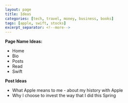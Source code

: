 ```yaml
---
layout: page
title: Ideas
categories: [tech, travel, money, business, books]
tags: [apple, swift, stocks]
excerpt_separator: <!--more-->
---
```

**Page Name Ideas:**
* Home
* Bio
* Posts
* Read
* Swift

<!--more-->

**Post Ideas**
* What Apple means to me - about my history with Apple
* Why I choose to invest the way that I did this Spring
